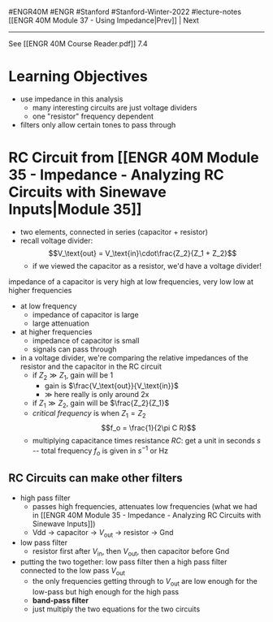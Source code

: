 #ENGR40M #ENGR #Stanford #Stanford-Winter-2022 #lecture-notes 
[[ENGR 40M Module 37 - Using Impedance|Prev]] | Next
___
See [[ENGR 40M Course Reader.pdf]] 7.4

# Learning Objectives
- use impedance in this analysis
	- many interesting circuits are just voltage dividers
	- one "resistor" frequency dependent
- filters only allow certain tones to pass through

# RC Circuit from [[ENGR 40M Module 35 - Impedance - Analyzing RC Circuits with Sinewave Inputs|Module 35]]
- two elements, connected in series (capacitor + resistor)
- recall voltage divider:
$$V_\text{out} = V_\text{in}\cdot\frac{Z_2}{Z_1 + Z_2}$$
	- if we viewed the capacitor as a resistor, we'd have a voltage divider!

impedance of a capacitor is very high at low frequencies, very low low at higher frequencies
- at low frequency
	- impedance of capacitor is large
	- large attenuation
- at higher frequencies
	- impedance of capacitor is small
	- signals can pass through
- in a voltage divider, we're comparing the relative impedances of the resistor and the capacitor in the RC circuit
	- if $Z_2\gg Z_1$, gain will be 1
		- gain is $\frac{V_\text{out}}{V_\text{in}}$
		- $\gg$ here really is only around 2x
	- if $Z_1\gg Z_2$, gain will be $\frac{Z_2}{Z_1}$
	- *critical frequency* is when $Z_1 = Z_2$
$$f_o = \frac{1}{2\pi C R}$$
	- multiplying capacitance times resistance $RC$: get a unit in seconds $s$ -- total frequency $f_o$ is given in $s^{-1}$ or Hz

## RC Circuits can make other filters
- high pass filter
	- passes high frequencies, attenuates low frequencies (what we had in [[ENGR 40M Module 35 - Impedance - Analyzing RC Circuits with Sinewave Inputs]])
	- Vdd -> capacitor -> $V_\text{out}$ -> resistor -> Gnd
- low pass filter
	- resistor first after $V_\text{in}$, then $V_\text{out}$, then capacitor before Gnd
- putting the two together: low pass filter then a high pass filter connected to the low pass $V_\text{out}$
	- the only frequencies getting through to $V_\text{out}$ are low enough for the low-pass but high enough for the high pass
	- **band-pass filter**
	- just multiply the two equations for the two circuits